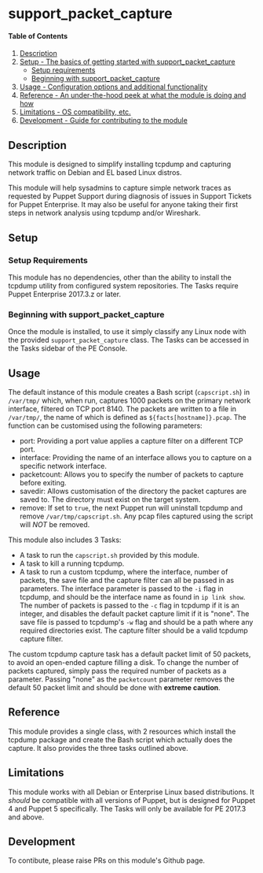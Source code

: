 
# support_packet_capture

#### Table of Contents

1. [Description](#description)
2. [Setup - The basics of getting started with support_packet_capture](#setup)
    * [Setup requirements](#setup-requirements)
    * [Beginning with support_packet_capture](#beginning-with-support_packet_capture)
3. [Usage - Configuration options and additional functionality](#usage)
4. [Reference - An under-the-hood peek at what the module is doing and how](#reference)
5. [Limitations - OS compatibility, etc.](#limitations)
6. [Development - Guide for contributing to the module](#development)

## Description

This module is designed to simplify installing tcpdump and capturing network traffic on Debian and EL based Linux distros.   

This module will help sysadmins to capture simple network traces as requested by Puppet Support during diagnosis of issues in Support Tickets for Puppet Enterprise. It may also be useful for anyone taking their first steps in network analysis using tcpdump and/or Wireshark.

## Setup

### Setup Requirements

This module has no dependencies, other than the ability to install the tcpdump utility from configured system repositories.
The Tasks require Puppet Enterprise 2017.3.z or later.

### Beginning with support_packet_capture  

Once the module is installed, to use it simply classify any Linux node with the provided `support_packet_capture` class.
The Tasks can be accessed in the Tasks sidebar of the PE Console.

## Usage

The default instance of this module creates a Bash script (`capscript.sh`) in `/var/tmp/` which, when run, captures 1000 packets on the primary network interface, filtered on TCP port 8140. The packets are written to a file in `/var/tmp/`, the name of which is defined as `${facts[hostname]}.pcap`.
The function can be customised using the following parameters:

* port: Providing a port value applies a capture filter on a different TCP port.
* interface: Providing the name of an interface allows you to capture on a specific network interface.
* packetcount: Allows you to specify the number of packets to capture before exiting.
* savedir: Allows customisation of the directory the packet captures are saved to. The directory must exist on the target system.
* remove: If set to `true`, the next Puppet run will uninstall tcpdump and remove `/var/tmp/capscript.sh`. Any pcap files captured using the script will *NOT* be removed.

This module also includes 3 Tasks:
* A task to run the `capscript.sh` provided by this module.
* A task to kill a running tcpdump.
* A task to run a custom tcpdump, where the interface, number of packets, the save file and the capture filter can all be passed in as parameters. The interface parameter is passed to the `-i` flag in tcpdump, and should be the interface name as found in `ip link show`. The number of packets is passed to the `-c` flag in tcpdump if it is an integer, and disables the default packet capture limit if it is "none". The save file is passed to tcpdump's `-w` flag and should be a path where any required directories exist. The capture filter should be a valid tcpdump capture filter.

The custom tcpdump capture task has a default packet limit of 50 packets, to avoid an open-ended capture filling a disk. To change the number of packets captured, simply pass the required number of packets as a parameter. Passing "none" as the `packetcount` parameter removes the default 50 packet limit and should be done with **extreme caution**.

## Reference

This module provides a single class, with 2 resources which install the tcpdump package and create the Bash script which actually does the capture.
It also provides the three tasks outlined above.

## Limitations

This module works with all Debian or Enterprise Linux based distributions.
It *should* be compatible with all versions of Puppet, but is designed for Puppet 4 and Puppet 5 specifically.
The Tasks will only be available for PE 2017.3 and above.

## Development

To contibute, please raise PRs on this module's Github page.
